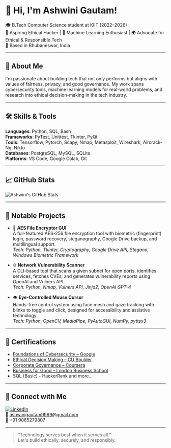 # 👋 Hi, I'm Ashwini Gautam!

🎓 B.Tech Computer Science student at KIIT (2022–2026)  
🔐 Aspiring Ethical Hacker | 🧠 Machine Learning Enthusiast | 🌍 Advocate for Ethical & Responsible Tech  
📍 Based in Bhubaneswar, India

---

## 🚀 About Me

I'm passionate about building tech that not only performs but aligns with values of fairness, privacy, and good governance. My work spans cybersecurity tools, machine learning models for real-world problems, and research into ethical decision-making in the tech industry.

---

## 🛠️ Skills & Tools

**Languages**: Python, SQL, Bash  
**Frameworks**: PyTest, Unittest, Tkinter, PyQt  
**Tools**: Tensorflow, Pytorch, Scapy, Nmap, Metasploit, Wireshark, Aircrack-Ng, Nikto  
**Databases**: PostgreSQL, MySQL, SQLite  
**Platforms**: VS Code, Google Colab, Git

---

## 📈 GitHub Stats

![Ashwini's GitHub Stats](https://github-readme-stats.vercel.app/api?username=ashwini&show_icons=true&theme=radical)

---

## 🧪 Notable Projects

- 🔐 **AES File Encryptor GUI**  
  A full-featured AES-256 file encryption tool with biometric (fingerprint) login, password recovery, steganography, Google Drive backup, and multilingual support.  
  *Tech: Python, Tkinter, Cryptography, Google Drive API, Stegano, Windows Biometric Framework*

- 🌐 **Network Vulnerability Scanner**  
  A CLI-based tool that scans a given subnet for open ports, identifies services, fetches CVEs, and generates vulnerability reports using OpenAI and Vulners API.  
  *Tech: Python, Nmap, Vulners API, Jinja2, OpenAI GPT-4*

- 👁️ **Eye-Controlled Mouse Cursor**  
  Hands-free control system using face mesh and gaze tracking with blinks to toggle and click, designed for accessibility and assistive technology.  
  *Tech: Python, OpenCV, MediaPipe, PyAutoGUI, NumPy, pyttsx3*

---

## 📜 Certifications

- [Foundations of Cybersecurity – Google](https://coursera.org/verify/R9X2WF1I399T)  
- [Ethical Decision Making – CU Boulder](https://coursera.org/verify/Y81UKR7C3RXO)  
- [Corporate Governance – Coursera](https://coursera.org/verify/MFB94RFEC5KO)  
- [Business for Good – London Business School](https://coursera.org/verify/FNRJUNGM8UGI)  
- SQL (Basic) - HackerRank and more...

---

## 🔗 Connect with Me

[![LinkedIn](https://img.shields.io/badge/LinkedIn-blue?style=flat&logo=linkedin)](https://linkedin.com/in/ashwini-gautam)  
📧 ashwinigautam9999@gmail.com  
📱 +91 9065279807

---

> “Technology serves best when it serves all.”  
Let's build ethically, securely, and responsibly.
